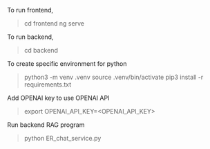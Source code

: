 To run frontend,
>cd frontend
>ng serve

To run backend,
>cd backend

To create specific environment for python
>python3 -m venv .venv
>source .venv/bin/activate
>pip3 install -r requirements.txt

Add OPENAI key to use OPENAI API
>export OPENAI_API_KEY=<OPENAI_API_KEY>

Run backend RAG program
>python ER_chat_service.py
